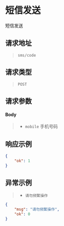 # 短信发送

短信发送

## 请求地址

> `sms/code`

## 请求类型

> `POST`

## 请求参数

#### Body

> - `mobile` 手机号码


## 响应示例

```json
{
    "ok": 1
}
```

## 异常示例

> - `请勿频繁操作`

```json
{
    "msg": "请勿频繁操作",
    "ok": 0
}
```